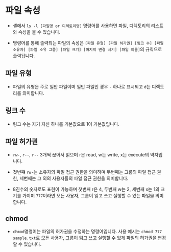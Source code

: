# 파일 속성

- 셸에서 `ls -l [파일명 or 디렉토리명]` 명령어를 사용하면 파일, 디렉토리의 리스트와 속성을 볼 수 있습니다.

- 명령어를 통해 출력되는 파일의 속성은 `[파일 유형] [파일 허가권] [링크 수] [파일 소유자] [파일 소유 그룹] [파일 크기] [마지막 변경 시기] [파일 이름]`의 규칙으로 출력됩니다.

## 파일 유형

- 파일의 유형은 주로 일반 파일이며 일반 파일인 경우 `-` 하나로 표시되고 `d`는 디렉토리를 의미합니다.

## 링크 수

- 링크 수는 자기 자신 하나를 기본값으로 1이 기본값입니다.

## 파일 허가권

- `rw-`, `r--`, `r--` 3개씩 끊어서 읽으며 r은 read, w는 write, x는 execute의 약자입니다.

- 첫번쨰 `rw-`는 소유자의 파일 접근 권한을 의미하며 두번째는 그룹의 파일 접근 권한, 세번째는 그 외의 사용자들의 파일 접근 권한을 의미합니다.

- 8진수의 숫자로도 표현이 가능하며 첫번째 r은 4, 두번째 w는 2, 세번째 x는 1의 크기를 가지며 `777`이라면 모든 사용자, 그룹이 읽고 쓰고 실행할 수 있는 파일을 의미합니다.

## chmod

- `chmod`명령어는 파일의 허가권을 수정하는 명령어입니다. 사용 예시는 `chmod 777 sample.txt`로 모든 사용자, 그룹이 읽고 쓰고 실행할 수 있게 파일의 허가권을 변경할 수 있습니다.
